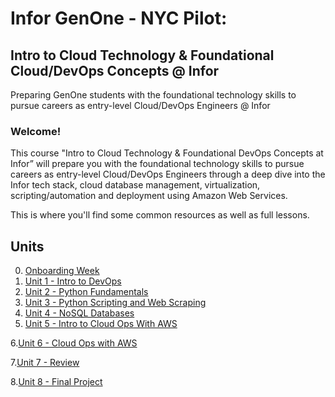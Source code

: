 # Infor GenOne - NYC Pilot: 
## Intro to Cloud Technology & Foundational Cloud/DevOps Concepts @ Infor
Preparing GenOne students with the foundational technology skills to pursue careers as entry-level Cloud/DevOps Engineers @ Infor


### Welcome!

This course "Intro to Cloud Technology & Foundational DevOps Concepts at Infor” will prepare you with the foundational technology skills to pursue careers as entry-level Cloud/DevOps Engineers through a deep dive into the Infor tech stack, cloud database management, virtualization, scripting/automation and deployment using Amazon Web Services. 


This is where you'll find some common resources as well as full lessons. 

## Units 

0. [Onboarding Week](https://github.com/InforGenOne/NYC-Tech/tree/master/units/onboarding)
1. [Unit 1 -  Intro to DevOps](https://github.com/InforGenOne/NYC-Tech/tree/master/units/unit01)
2. [Unit 2 - Python Fundamentals](https://github.com/InforGenOne/NYC-Tech/tree/master/units/unit02)
3. [Unit 3 - Python Scripting and Web Scraping](https://github.com/InforGenOne/NYC-Tech/tree/master/units/unit03)
4. [Unit 4 - NoSQL Databases](https://github.com/InforGenOne/NYC-Tech/tree/master/units/unit04)
5. [Unit 5 - Intro to Cloud Ops With AWS](https://github.com/InforGenOne/NYC-Tech/tree/master/units/unit05)

6.[Unit 6 - Cloud Ops with AWS](https://github.com/InforGenOne/NYC-Tech/tree/master/units/unit06)

7.[Unit 7 - Review](https://github.com/InforGenOne/NYC-Tech/tree/master/units/unit07)

8.[Unit 8 - Final Project](https://github.com/InforGenOne/NYC-Tech/tree/master/units/unit08)


